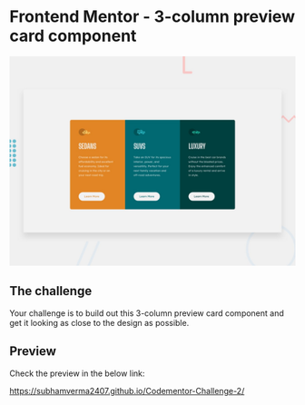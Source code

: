 # Frontend Mentor - 3-column preview card component

![Design preview for the 3-column preview card component coding challenge](./design/desktop-preview.jpg)

## The challenge

Your challenge is to build out this 3-column preview card component and get it looking as close to the design as possible.

## Preview

Check the preview in the below link:

https://subhamverma2407.github.io/Codementor-Challenge-2/
